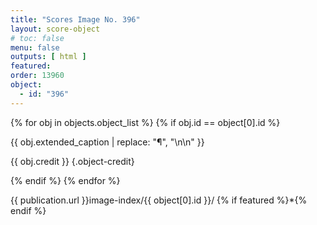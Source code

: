 ```yaml
---
title: "Scores Image No. 396"
layout: score-object
# toc: false
menu: false
outputs: [ html ]
featured: 
order: 13960
object:
  - id: "396"
---
```


{% for obj in objects.object_list %}
{% if obj.id == object[0].id %}

{{ obj.extended_caption | replace: "¶", "\n\n" }}

{{ obj.credit }} {.object-credit}

{% endif %}
{% endfor %}

<div class="object-credit object-url is-print-only">

{{ publication.url }}image-index/{{ object[0].id }}/ {% if featured %}*{% endif %}

</div>
